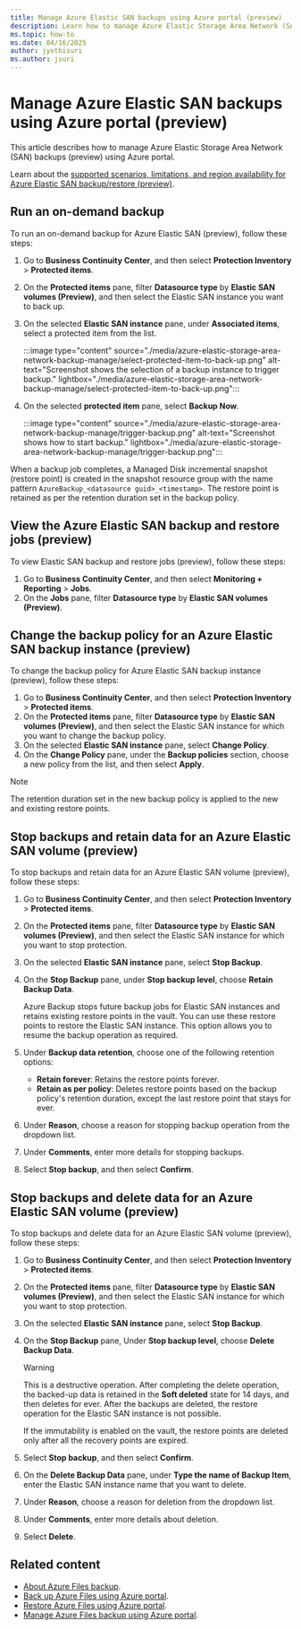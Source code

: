 ```yaml
---
title: Manage Azure Elastic SAN backups using Azure portal (preview)
description: Learn how to manage Azure Elastic Storage Area Network (SAN)  backups (preview) using Azure portal.
ms.topic: how-to
ms.date: 04/16/2025
author: jyothisuri
ms.author: jsuri
---
```


# Manage Azure Elastic SAN backups using Azure portal (preview)

This article describes how to manage Azure Elastic Storage Area Network (SAN) backups (preview) using Azure portal.

Learn about the [supported scenarios, limitations, and region availability for Azure Elastic SAN backup/restore (preview)](azure-elastic-storage-area-network-backup-support-matrix.md).

## Run an on-demand backup

To run an on-demand backup for Azure Elastic SAN (preview), follow these steps:

1. Go to **Business Continuity Center**, and then select **Protection Inventory** > **Protected items**.
1. On the **Protected items** pane, filter **Datasource type** by **Elastic SAN volumes (Preview)**, and then select the Elastic SAN instance you want to back up.
1. On the selected **Elastic SAN instance** pane, under **Associated items**, select a protected item from the list. 

   :::image type="content" source="./media/azure-elastic-storage-area-network-backup-manage/select-protected-item-to-back-up.png" alt-text="Screenshot shows the selection of a backup instance to trigger backup." lightbox="./media/azure-elastic-storage-area-network-backup-manage/select-protected-item-to-back-up.png":::

1. On the selected **protected item** pane, select **Backup Now**.

   :::image type="content" source="./media/azure-elastic-storage-area-network-backup-manage/trigger-backup.png" alt-text="Screenshot shows how to start backup." lightbox="./media/azure-elastic-storage-area-network-backup-manage/trigger-backup.png":::


When a backup job completes, a Managed Disk incremental snapshot (restore point) is created in the snapshot resource group with the name pattern `AzureBackup_<datasource guid>_<timestamp>`. The restore point is retained as per the retention duration set in the backup policy.


## View the Azure Elastic SAN backup and restore jobs (preview)

To view Elastic SAN backup and restore jobs (preview), follow these steps:

1. Go to **Business Continuity Center**, and then select **Monitoring + Reporting** > **Jobs**.
1. On the **Jobs** pane, filter **Datasource type** by **Elastic SAN volumes (Preview)**.

## Change the backup policy for an Azure Elastic SAN backup instance (preview)

To change the backup policy for Azure Elastic SAN backup instance (preview), follow these steps:

1. Go to **Business Continuity Center**, and then select **Protection Inventory** > **Protected items**.
1. On the **Protected items** pane, filter **Datasource type** by **Elastic SAN volumes (Preview)**, and then select the Elastic SAN instance for which you want to change the backup policy.
1. On the selected **Elastic SAN instance** pane, select **Change Policy**.
1. On the **Change Policy** pane, under the **Backup policies** section, choose a new policy from the list, and then select **Apply**.

>[!Note]
>The retention duration set in the new backup policy is applied to the new and existing restore points.

## Stop backups and retain data for an Azure Elastic SAN volume (preview)

To stop backups and retain data for an Azure Elastic SAN volume (preview), follow these steps:

1. Go to **Business Continuity Center**, and then select **Protection Inventory** > **Protected items**.
1. On the **Protected items** pane, filter **Datasource type** by **Elastic SAN volumes (Preview)**, and then select the Elastic SAN instance for which you want to stop protection.
1. On the selected **Elastic SAN instance** pane, select **Stop Backup**.
1. On the **Stop Backup** pane, under **Stop backup level**, choose **Retain Backup Data**.

   Azure Backup stops future backup jobs for Elastic SAN instances and retains existing restore points in the vault. You can use these restore points to restore the Elastic SAN instance. This option allows you to resume the backup operation as required.

1. Under **Backup data retention**, choose one of the following  retention options:

   - **Retain forever**: Retains the restore points forever.
   - **Retain as per policy**: Deletes restore points based on the backup policy's retention duration, except the last restore point that stays for ever.

1. Under **Reason**, choose a reason for stopping backup operation from the dropdown list.
1. Under **Comments**, enter more details for stopping backups.
1. Select **Stop backup**, and then select **Confirm**. 

## Stop backups and delete data for an Azure Elastic SAN volume (preview)

To stop backups and delete data for an Azure Elastic SAN volume (preview), follow these steps:

1. Go to **Business Continuity Center**, and then select **Protection Inventory** > **Protected items**.
1. On the **Protected items** pane, filter **Datasource type** by **Elastic SAN volumes (Preview)**, and then select the Elastic SAN instance for which you want to stop protection.
1. On the selected **Elastic SAN instance** pane, select **Stop Backup**.
1. On the **Stop Backup** pane, Under **Stop backup level**, choose **Delete Backup Data**.

   >[!Warning]
   >This is a destructive operation. After completing the delete operation, the backed-up data is retained in the **Soft deleted** state for 14 days, and then deletes for ever. After the backups are deleted, the restore operation for the Elastic SAN instance is not possible.
   >
   >If the immutability is enabled on the vault, the restore points are deleted only after all the recovery points are expired.

1. Select **Stop backup**, and then select **Confirm**. 
1. On the **Delete Backup Data** pane, under **Type the name of Backup Item**, enter the Elastic SAN instance name that you want to delete.
1. Under **Reason**, choose a reason for deletion from the dropdown list.
1. Under **Comments**, enter more details about deletion.
1. Select **Delete**. 

## Related content

- [About Azure Files backup](azure-file-share-backup-overview.md).
- [Back up Azure Files using Azure portal](backup-azure-files.md).
- [Restore Azure Files using Azure portal](restore-afs.md).
- [Manage Azure Files backup using Azure portal](manage-afs-backup.md).



